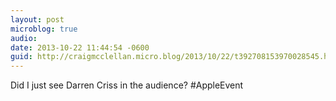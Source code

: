 ```yaml
---
layout: post
microblog: true
audio: 
date: 2013-10-22 11:44:54 -0600
guid: http://craigmcclellan.micro.blog/2013/10/22/t392708153970028545.html
---
```

Did I just see Darren Criss in the audience? #AppleEvent
